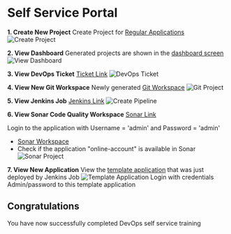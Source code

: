 # Self Service Portal

**1. Create New Project**
Create Project for [Regular Applications](https://[[HOST_SUBDOMAIN]]-8055-[[KATACODA_HOST]].environments.katacoda.com/createPipelineForApps/regular) 
![Create Project](/ravi_kalla/scenarios/displaying-images/assets/self-service-portal-create-project.png)

**2. View Dashboard**
Generated projects are shown in the [dashboard screen](https://[[HOST_SUBDOMAIN]]-8055-[[KATACODA_HOST]].environments.katacoda.com/userFront)
![View Dashboard](/ravi_kalla/scenarios/displaying-images/assets/self-service-portal-dashboard.png)

**3. View DevOps Ticket**
[Ticket Link](https://github.com/ravikalla/devops-tickets/issues)
![DevOps Ticket](/ravi_kalla/scenarios/displaying-images/assets/devops-ticket.png)

**4. View New Git Workspace**
Newly generated [Git Workspace](https://github.com/ravikalla/JavaTemplateProject)
![Git Project](/ravi_kalla/scenarios/displaying-images/assets/git-new-workspace.png)

**5. View Jenkins Job**
[Jenkins Link](https://[[HOST_SUBDOMAIN]]-9080-[[KATACODA_HOST]].environments.katacoda.com/job/ravikalla/job/JavaTemplateProject/)
![Create Pipeline](/ravi_kalla/scenarios/displaying-images/assets/jenkins-job-executed.png)

**6. View Sonar Code Quality Workspace**
 [Sonar Link](https://[[HOST_SUBDOMAIN]]-9000-[[KATACODA_HOST]].environments.katacoda.com)
 
 Login to the application with Username = 'admin' and Password = 'admin'

 * [Sonar Workspace](https://[[HOST_SUBDOMAIN]]-9000-[[KATACODA_HOST]].environments.katacoda.com)
 * Check if the application "online-account" is available in Sonar
![Sonar Project](/ravi_kalla/scenarios/displaying-images/assets/sonar-workspace.png)

**7. View New Application**
View the [template application](https://[[HOST_SUBDOMAIN]]-9080-[[KATACODA_HOST]].environments.katacoda.com/job/ravikalla/job/JavaTemplateProject/) that was just deployed by Jenkins Job
![Template Application](/ravi_kalla/scenarios/displaying-images/assets/template-application.png)
Login with credentials Admin/password to this template application

## Congratulations

You have now successfully completed DevOps self service training